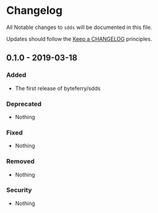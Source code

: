 # Changelog

All Notable changes to `sdds` will be documented in this file.

Updates should follow the [Keep a CHANGELOG](http://keepachangelog.com/) principles.

## 0.1.0 - 2019-03-18

### Added
- The first release of byteferry/sdds

### Deprecated
- Nothing

### Fixed
- Nothing

### Removed
- Nothing

### Security
- Nothing
